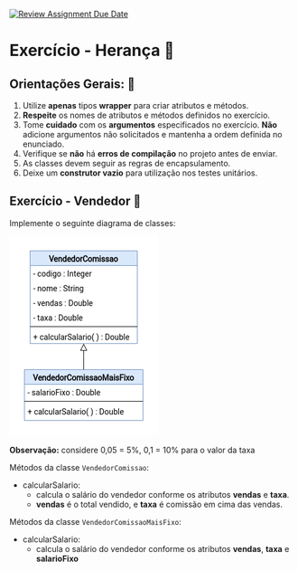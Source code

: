 [![Review Assignment Due Date](https://classroom.github.com/assets/deadline-readme-button-22041afd0340ce965d47ae6ef1cefeee28c7c493a6346c4f15d667ab976d596c.svg)](https://classroom.github.com/a/sVV4y1Ms)
# Exercício - Herança 📎

## Orientações Gerais: 🚨
1. Utilize **apenas** tipos **wrapper** para criar atributos e métodos.
2. **Respeite** os nomes de atributos e métodos definidos no exercício.
3. Tome **cuidado** com os **argumentos** especificados no exercício.
   **Não** adicione argumentos não solicitados e mantenha a ordem definida no enunciado.
4. Verifique se **não** há **erros de compilação** no projeto antes de enviar.
5. As classes devem seguir as regras de encapsulamento.
6. Deixe um **construtor vazio** para utilização nos testes unitários.

## Exercício - Vendedor 🚩

Implemente o seguinte diagrama de classes:

![vendedor.png](vendedor.png)

**Observação:** considere 0,05 = 5%, 0,1 = 10% para o valor da taxa

Métodos da classe `VendedorComissao`:

* calcularSalario:
  * calcula o salário do vendedor conforme os atributos **vendas** e **taxa**.
  * **vendas** é o total vendido, e **taxa** é comissão em cima das vendas.

Métodos da classe `VendedorComissaoMaisFixo`:

* calcularSalario:
    * calcula o salário do vendedor conforme os atributos **vendas**, **taxa** e **salarioFixo**


